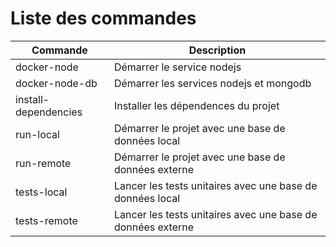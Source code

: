 # Liste des commandes

| Commande | Description |
| --- | --- |
| docker-node | Démarrer le service nodejs |
| docker-node-db | Démarrer les services nodejs et mongodb |
| install-dependencies | Installer les dépendences du projet |
| run-local | Démarrer le projet avec une base de données local |
| run-remote | Démarrer le projet avec une base de données externe |
| tests-local | Lancer les tests unitaires avec une base de données local |
| tests-remote | Lancer les tests unitaires avec une base de données externe |
